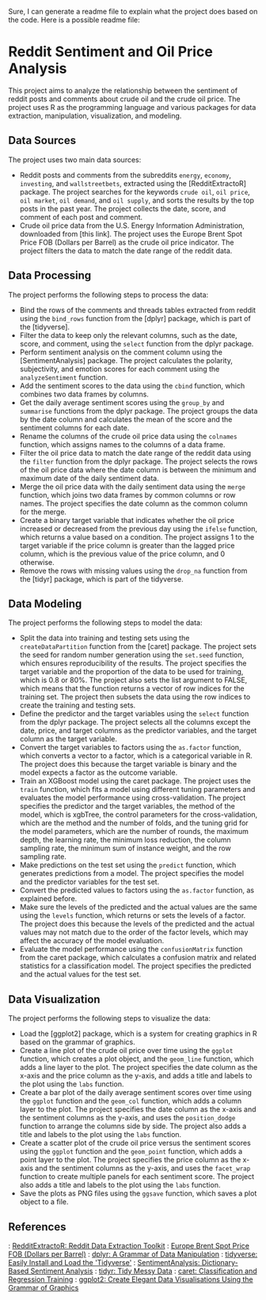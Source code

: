 Sure, I can generate a readme file to explain what the project does based on the code. Here is a possible readme file:

# Reddit Sentiment and Oil Price Analysis

This project aims to analyze the relationship between the sentiment of reddit posts and comments about crude oil and the crude oil price. The project uses R as the programming language and various packages for data extraction, manipulation, visualization, and modeling.

## Data Sources

The project uses two main data sources:

- Reddit posts and comments from the subreddits `energy`, `economy`, `investing`, and `wallstreetbets`, extracted using the [RedditExtractoR] package. The project searches for the keywords `crude oil`, `oil price`, `oil market`, `oil demand`, and `oil supply`, and sorts the results by the top posts in the past year. The project collects the date, score, and comment of each post and comment.
- Crude oil price data from the U.S. Energy Information Administration, downloaded from [this link]. The project uses the Europe Brent Spot Price FOB (Dollars per Barrel) as the crude oil price indicator. The project filters the data to match the date range of the reddit data.

## Data Processing

The project performs the following steps to process the data:

- Bind the rows of the comments and threads tables extracted from reddit using the `bind_rows` function from the [dplyr] package, which is part of the [tidyverse].
- Filter the data to keep only the relevant columns, such as the date, score, and comment, using the `select` function from the dplyr package.
- Perform sentiment analysis on the comment column using the [SentimentAnalysis] package. The project calculates the polarity, subjectivity, and emotion scores for each comment using the `analyzeSentiment` function.
- Add the sentiment scores to the data using the `cbind` function, which combines two data frames by columns.
- Get the daily average sentiment scores using the `group_by` and `summarise` functions from the dplyr package. The project groups the data by the date column and calculates the mean of the score and the sentiment columns for each date.
- Rename the columns of the crude oil price data using the `colnames` function, which assigns names to the columns of a data frame.
- Filter the oil price data to match the date range of the reddit data using the `filter` function from the dplyr package. The project selects the rows of the oil price data where the date column is between the minimum and maximum date of the daily sentiment data.
- Merge the oil price data with the daily sentiment data using the `merge` function, which joins two data frames by common columns or row names. The project specifies the date column as the common column for the merge.
- Create a binary target variable that indicates whether the oil price increased or decreased from the previous day using the `ifelse` function, which returns a value based on a condition. The project assigns 1 to the target variable if the price column is greater than the lagged price column, which is the previous value of the price column, and 0 otherwise.
- Remove the rows with missing values using the `drop_na` function from the [tidyr] package, which is part of the tidyverse.

## Data Modeling

The project performs the following steps to model the data:

- Split the data into training and testing sets using the `createDataPartition` function from the [caret] package. The project sets the seed for random number generation using the `set.seed` function, which ensures reproducibility of the results. The project specifies the target variable and the proportion of the data to be used for training, which is 0.8 or 80%. The project also sets the list argument to FALSE, which means that the function returns a vector of row indices for the training set. The project then subsets the data using the row indices to create the training and testing sets.
- Define the predictor and the target variables using the `select` function from the dplyr package. The project selects all the columns except the date, price, and target columns as the predictor variables, and the target column as the target variable.
- Convert the target variables to factors using the `as.factor` function, which converts a vector to a factor, which is a categorical variable in R. The project does this because the target variable is binary and the model expects a factor as the outcome variable.
- Train an XGBoost model using the caret package. The project uses the `train` function, which fits a model using different tuning parameters and evaluates the model performance using cross-validation. The project specifies the predictor and the target variables, the method of the model, which is xgbTree, the control parameters for the cross-validation, which are the method and the number of folds, and the tuning grid for the model parameters, which are the number of rounds, the maximum depth, the learning rate, the minimum loss reduction, the column sampling rate, the minimum sum of instance weight, and the row sampling rate.
- Make predictions on the test set using the `predict` function, which generates predictions from a model. The project specifies the model and the predictor variables for the test set.
- Convert the predicted values to factors using the `as.factor` function, as explained before.
- Make sure the levels of the predicted and the actual values are the same using the `levels` function, which returns or sets the levels of a factor. The project does this because the levels of the predicted and the actual values may not match due to the order of the factor levels, which may affect the accuracy of the model evaluation.
- Evaluate the model performance using the `confusionMatrix` function from the caret package, which calculates a confusion matrix and related statistics for a classification model. The project specifies the predicted and the actual values for the test set.

## Data Visualization

The project performs the following steps to visualize the data:

- Load the [ggplot2] package, which is a system for creating graphics in R based on the grammar of graphics.
- Create a line plot of the crude oil price over time using the `ggplot` function, which creates a plot object, and the `geom_line` function, which adds a line layer to the plot. The project specifies the date column as the x-axis and the price column as the y-axis, and adds a title and labels to the plot using the `labs` function.
- Create a bar plot of the daily average sentiment scores over time using the `ggplot` function and the `geom_col` function, which adds a column layer to the plot. The project specifies the date column as the x-axis and the sentiment columns as the y-axis, and uses the `position_dodge` function to arrange the columns side by side. The project also adds a title and labels to the plot using the `labs` function.
- Create a scatter plot of the crude oil price versus the sentiment scores using the `ggplot` function and the `geom_point` function, which adds a point layer to the plot. The project specifies the price column as the x-axis and the sentiment columns as the y-axis, and uses the `facet_wrap` function to create multiple panels for each sentiment score. The project also adds a title and labels to the plot using the `labs` function.
- Save the plots as PNG files using the `ggsave` function, which saves a plot object to a file.

## References

: [RedditExtractoR: Reddit Data Extraction Toolkit](https://cran.r-project.org/web/packages/RedditExtractoR/index.html)
: [Europe Brent Spot Price FOB (Dollars per Barrel)](https://www.eia.gov/dnav/pet/hist_xls/RBRTEd.xls)
: [dplyr: A Grammar of Data Manipulation](https://cran.r-project.org/web/packages/dplyr/index.html)
: [tidyverse: Easily Install and Load the 'Tidyverse'](https://cran.r-project.org/web/packages/tidyverse/index.html)
: [SentimentAnalysis: Dictionary-Based Sentiment Analysis](https://cran.r-project.org/web/packages/SentimentAnalysis/index.html)
: [tidyr: Tidy Messy Data](https://cran.r-project.org/web/packages/tidyr/index.html)
: [caret: Classification and Regression Training](https://cran.r-project.org/web/packages/caret/index.html)
: [ggplot2: Create Elegant Data Visualisations Using the Grammar of Graphics](https://cran.r-project.org/web/packages/ggplot2/index.html)